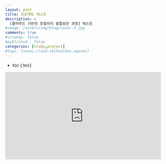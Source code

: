 ```yaml
---
layout: post
title: 프로젝트 테스트
description: >
  [클라우드 기반의 모빌리티 융합보안 과정] 테스트
#image: /assets/img/blog/cover-3.jpg
comments: true
#sitemap: false
#published : false
categories: [study,project]
#tags: [sesac,cloud,skshieldus,appsec]
---
```

* toc
{:toc}

<style>.embed-container { position: relative; padding-bottom: 56.25%; height: 0; overflow: hidden; max-width: 100%; } .embed-container iframe, .embed-container object, .embed-container embed { position: absolute; top: 0; left: 0; width: 100%; height: 100%; }</style><div class='embed-container'><iframe src='https://www.youtube.com/embed/svXlsnzTli0' frameborder='0' allowfullscreen></iframe></div>